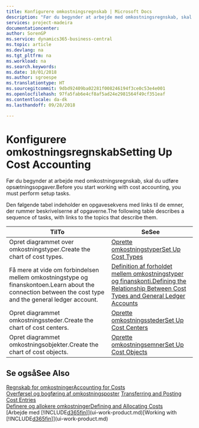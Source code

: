```yaml
---
title: Konfigurere omkostningsregnskab | Microsoft Docs
description: "Før du begynder at arbejde med omkostningsregnskab, skal du udføre opsætningsopgaver."
services: project-madeira
documentationcenter: 
author: SorenGP
ms.service: dynamics365-business-central
ms.topic: article
ms.devlang: na
ms.tgt_pltfrm: na
ms.workload: na
ms.search.keywords: 
ms.date: 10/01/2018
ms.author: sgroespe
ms.translationtype: HT
ms.sourcegitcommit: 9dbd92409ba02281f008246194f3ce0c53e4e001
ms.openlocfilehash: 97fa5fab6e4cf8af5ad24e2981564f49cf351eaf
ms.contentlocale: da-dk
ms.lasthandoff: 09/28/2018

---
```

# <a name="setting-up-cost-accounting"></a><span data-ttu-id="08f47-103">Konfigurere omkostningsregnskab</span><span class="sxs-lookup"><span data-stu-id="08f47-103">Setting Up Cost Accounting</span></span>
<span data-ttu-id="08f47-104">Før du begynder at arbejde med omkostningsregnskab, skal du udføre opsætningsopgaver.</span><span class="sxs-lookup"><span data-stu-id="08f47-104">Before you start working with cost accounting, you must perform setup tasks.</span></span>  

 <span data-ttu-id="08f47-105">Den følgende tabel indeholder en opgavesekvens med links til de emner, der rummer beskrivelserne af opgaverne.</span><span class="sxs-lookup"><span data-stu-id="08f47-105">The following table describes a sequence of tasks, with links to the topics that describe them.</span></span>

|<span data-ttu-id="08f47-106">Til</span><span class="sxs-lookup"><span data-stu-id="08f47-106">To</span></span>|<span data-ttu-id="08f47-107">Se</span><span class="sxs-lookup"><span data-stu-id="08f47-107">See</span></span>|  
|--------|---------|  
|<span data-ttu-id="08f47-108">Opret diagrammet over omkostningstyper.</span><span class="sxs-lookup"><span data-stu-id="08f47-108">Create the chart of cost types.</span></span>|[<span data-ttu-id="08f47-109">Oprette omkostningstyper</span><span class="sxs-lookup"><span data-stu-id="08f47-109">Set Up Cost Types</span></span>](finance-how-to-set-up-cost-types.md)|  
|<span data-ttu-id="08f47-110">Få mere at vide om forbindelsen mellem omkostningstype og finanskontoen.</span><span class="sxs-lookup"><span data-stu-id="08f47-110">Learn about the connection between the cost type and the general ledger account.</span></span>|[<span data-ttu-id="08f47-111">Definition af forholdet mellem omkostningstyper og finanskonti.</span><span class="sxs-lookup"><span data-stu-id="08f47-111">Defining the Relationship Between Cost Types and General Ledger Accounts</span></span>](finance-defining-the-relationship-between-cost-types-and-general-ledger-accounts.md)|  
|<span data-ttu-id="08f47-112">Opret diagrammet omkostningssteder.</span><span class="sxs-lookup"><span data-stu-id="08f47-112">Create the chart of cost centers.</span></span>|[<span data-ttu-id="08f47-113">Oprette omkostningssteder</span><span class="sxs-lookup"><span data-stu-id="08f47-113">Set Up Cost Centers</span></span>](finance-how-to-set-up-cost-centers.md)|  
|<span data-ttu-id="08f47-114">Opret diagrammet omkostningsobjekter.</span><span class="sxs-lookup"><span data-stu-id="08f47-114">Create the chart of cost objects.</span></span>|[<span data-ttu-id="08f47-115">Oprette omkostningsemner</span><span class="sxs-lookup"><span data-stu-id="08f47-115">Set Up Cost Objects</span></span>](finance-how-to-set-up-cost-objects.md)|  

## <a name="see-also"></a><span data-ttu-id="08f47-116">Se også</span><span class="sxs-lookup"><span data-stu-id="08f47-116">See Also</span></span>  
[<span data-ttu-id="08f47-117">Regnskab for omkostninger</span><span class="sxs-lookup"><span data-stu-id="08f47-117">Accounting for Costs</span></span>](finance-manage-cost-accounting.md)  
<span data-ttu-id="08f47-118">[Overførsel og bogføring af omkostningsposter](finance-transfer-and-post-cost-entries.md) </span><span class="sxs-lookup"><span data-stu-id="08f47-118">[Transferring and Posting Cost Entries](finance-transfer-and-post-cost-entries.md) </span></span>  
[<span data-ttu-id="08f47-119">Definere og allokere omkostninger</span><span class="sxs-lookup"><span data-stu-id="08f47-119">Defining and Allocating Costs</span></span>](finance-define-and-allocate-costs.md)  
<span data-ttu-id="08f47-120">[Arbejde med [!INCLUDE[d365fin](includes/d365fin_md.md)]](ui-work-product.md)</span><span class="sxs-lookup"><span data-stu-id="08f47-120">[Working with [!INCLUDE[d365fin](includes/d365fin_md.md)]](ui-work-product.md)</span></span>

